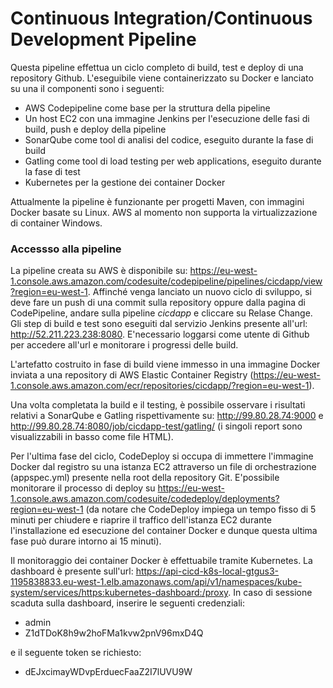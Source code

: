 # Continuous Integration/Continuous Development Pipeline

Questa pipeline effettua un ciclo completo di build, test e deploy di una repository Github. L'eseguibile viene containerizzato su Docker e lanciato su una iI componenti sono i seguenti:

* AWS Codepipeline come base per la struttura della pipeline
* Un host EC2 con una immagine Jenkins per l'esecuzione delle fasi di build, push e deploy della pipeline
* SonarQube come tool di analisi del codice, eseguito durante la fase di build
* Gatling come tool di load testing per web applications, eseguito durante la fase di test
* Kubernetes per la gestione dei container Docker

Attualmente la pipeline è funzionante per progetti Maven, con immagini Docker basate su Linux. AWS al momento non supporta la virtualizzazione di container Windows.

### Accessso alla pipeline

La pipeline creata su AWS è disponibile su: https://eu-west-1.console.aws.amazon.com/codesuite/codepipeline/pipelines/cicdapp/view?region=eu-west-1. Affinché venga lanciato un nuovo ciclo di sviluppo, si deve fare un push di una commit sulla repository oppure dalla pagina di CodePipeline, andare sulla pipeline *cicdapp* e cliccare su Relase Change. Gli step di build e test sono eseguiti dal servizio Jenkins presente all'url: http://52.211.223.238:8080. E'necessario loggarsi come utente di Github per accedere all'url e monitorare i progressi delle build.

L'artefatto costruito in fase di build viene immesso in una immagine Docker inviata a una repository di AWS Elastic Container Registry (https://eu-west-1.console.aws.amazon.com/ecr/repositories/cicdapp/?region=eu-west-1). 

Una volta completata la build e il testing, è possibile osservare i risultati relativi a SonarQube e Gatling rispettivamente su: http://99.80.28.74:9000 e http://99.80.28.74:8080/job/cicdapp-test/gatling/ (i singoli report sono visualizzabili in basso come file HTML).

Per l'ultima fase del ciclo, CodeDeploy si occupa di immettere l'immagine Docker dal registro su una istanza EC2 attraverso un file di orchestrazione (appspec.yml) presente nella root della repository Git. E'possibile monitorare il processo di deploy su https://eu-west-1.console.aws.amazon.com/codesuite/codedeploy/deployments?region=eu-west-1 (da notare che CodeDeploy impiega un tempo fisso di 5 minuti per chiudere e riaprire il traffico dell'istanza EC2 durante l'installazione ed esecuzione del container Docker e dunque questa ultima fase può durare intorno ai 15 minuti).

Il monitoraggio dei container Docker è effettuabile tramite Kubernetes. La dashboard è presente sull'url: https://api-cicd-k8s-local-gtgus3-1195838833.eu-west-1.elb.amazonaws.com/api/v1/namespaces/kube-system/services/https:kubernetes-dashboard:/proxy. In caso di sessione scaduta sulla dashboard, inserire le seguenti credenziali: 

* admin 
* Z1dTDoK8h9w2hoFMa1kvw2pnV96mxD4Q 

e il seguente token se richiesto: 

* dEJxcimayWDvpErduecFaaZ2I7lUVU9W

